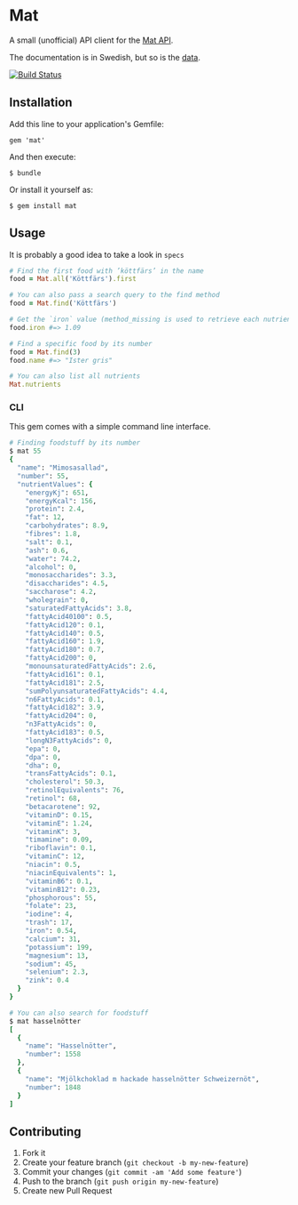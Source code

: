 # Mat

A small (unofficial) API client for the [Mat API](http://matapi.se/).

The documentation is in Swedish, but so is the [data](http://www.slv.se/sv/grupp1/mat-och-naring/vad-innehaller-maten/livsmedelsdatabasen-/).

[![Build Status](https://travis-ci.org/peterhellberg/mat.png?branch=master)](https://travis-ci.org/peterhellberg/mat)

## Installation

Add this line to your application's Gemfile:

    gem 'mat'

And then execute:

    $ bundle

Or install it yourself as:

    $ gem install mat

## Usage

It is probably a good idea to take a look in `specs`

```ruby
# Find the first food with ’köttfärs’ in the name
food = Mat.all('Köttfärs').first

# You can also pass a search query to the find method
food = Mat.find('Köttfärs')

# Get the `iron` value (method_missing is used to retrieve each nutrient)
food.iron #=> 1.09

# Find a specific food by its number
food = Mat.find(3)
food.name #=> "Ister gris"

# You can also list all nutrients
Mat.nutrients
```

### CLI

This gem comes with a simple command line interface.

```ruby
# Finding foodstuff by its number
$ mat 55
{
  "name": "Mimosasallad",
  "number": 55,
  "nutrientValues": {
    "energyKj": 651,
    "energyKcal": 156,
    "protein": 2.4,
    "fat": 12,
    "carbohydrates": 8.9,
    "fibres": 1.8,
    "salt": 0.1,
    "ash": 0.6,
    "water": 74.2,
    "alcohol": 0,
    "monosaccharides": 3.3,
    "disaccharides": 4.5,
    "saccharose": 4.2,
    "wholegrain": 0,
    "saturatedFattyAcids": 3.8,
    "fattyAcid40100": 0.5,
    "fattyAcid120": 0.1,
    "fattyAcid140": 0.5,
    "fattyAcid160": 1.9,
    "fattyAcid180": 0.7,
    "fattyAcid200": 0,
    "monounsaturatedFattyAcids": 2.6,
    "fattyAcid161": 0.1,
    "fattyAcid181": 2.5,
    "sumPolyunsaturatedFattyAcids": 4.4,
    "n6FattyAcids": 0.1,
    "fattyAcid182": 3.9,
    "fattyAcid204": 0,
    "n3FattyAcids": 0,
    "fattyAcid183": 0.5,
    "longN3FattyAcids": 0,
    "epa": 0,
    "dpa": 0,
    "dha": 0,
    "transFattyAcids": 0.1,
    "cholesterol": 50.3,
    "retinolEquivalents": 76,
    "retinol": 68,
    "betacarotene": 92,
    "vitaminD": 0.15,
    "vitaminE": 1.24,
    "vitaminK": 3,
    "timamine": 0.09,
    "riboflavin": 0.1,
    "vitaminC": 12,
    "niacin": 0.5,
    "niacinEquivalents": 1,
    "vitaminB6": 0.1,
    "vitaminB12": 0.23,
    "phosphorous": 55,
    "folate": 23,
    "iodine": 4,
    "trash": 17,
    "iron": 0.54,
    "calcium": 31,
    "potassium": 199,
    "magnesium": 13,
    "sodium": 45,
    "selenium": 2.3,
    "zink": 0.4
  }
}

# You can also search for foodstuff
$ mat hasselnötter
[
  {
    "name": "Hasselnötter",
    "number": 1558
  },
  {
    "name": "Mjölkchoklad m hackade hasselnötter Schweizernöt",
    "number": 1848
  }
]
```

## Contributing

1. Fork it
2. Create your feature branch (`git checkout -b my-new-feature`)
3. Commit your changes (`git commit -am 'Add some feature'`)
4. Push to the branch (`git push origin my-new-feature`)
5. Create new Pull Request
